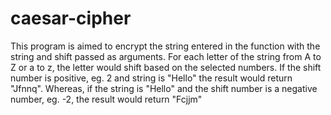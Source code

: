 # caesar-cipher

This program is aimed to encrypt the string entered in the function with the string and shift passed as arguments. 
For each letter of the string from A to Z  or a to z, the letter would shift based on the selected numbers. If the shift
number is positive, eg. 2 and string is "Hello" the result would return "Jfnnq". Whereas, if the string is "Hello" and the shift number 
is a negative number, eg. -2, the result would return "Fcjjm"
